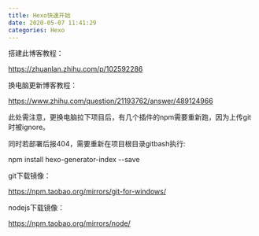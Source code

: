 ```yaml
---
title: Hexo快速开始
date: 2020-05-07 11:41:29
categories: Hexo
---
```




搭建此博客教程：

https://zhuanlan.zhihu.com/p/102592286



换电脑更新博客教程：

<https://www.zhihu.com/question/21193762/answer/489124966>

此处需注意，更换电脑拉下项目后，有几个插件的npm需要重新跑，因为上传git时被ignore。

同时若部署后报404，需要重新在项目根目录gitbash执行:

npm install hexo-generator-index --save



git下载镜像：

https://npm.taobao.org/mirrors/git-for-windows/



nodejs下载镜像：

https://npm.taobao.org/mirrors/node/

